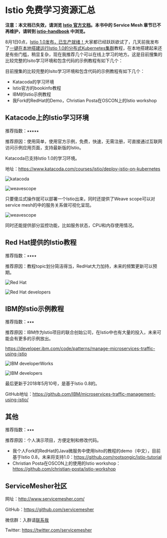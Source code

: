 # Istio 免费学习资源汇总

**注意：本文档已失效，请浏览 [Istio 官方文档](https://istio.io/zh)。本书中的 Service Mesh 章节已不再维护，请转到 [istio-handbook](https://jimmysong.io/istio-handbook) 中浏览。**

8月1日0点，[Istio 1.0发布，已生产就绪！](http://www.servicemesher.com/blog/announcing-istio-1.0/)大家都已经跃跃欲试了，几天前我发布了[一键在本地搭建运行Istio 1.0的分布式Kubernetes集群](https://github.com/rootsongjc/kubernetes-vagrant-centos-cluster)教程，在本地搭建起来还是有些门槛，稍显复杂，现在我推荐几个可以在线上学习的地方。这是目前搜集的比较完整的Isito学习环境和包含代码的示例教程有如下几个：

目前搜集的比较完整的Isito学习环境和包含代码的示例教程有如下几个：

- Katacoda的学习环境
- Istio官方的bookinfo教程
- IBM的Istio示例教程
- 我Fork的RedHat的Demo，Christian Posta在OSCON上的Istio workshop

## Katacode上的Istio学习环境

推荐指数：⭑⭑⭑⭑⭑

推荐原因：使用简单，使用官方示例，免费，快速，无需注册，可直接通过互联网访问示例应用页面，支持最新版的Istio。

Katacoda已支持Istio 1.0的学习环境。

地址：https://www.katacoda.com/courses/istio/deploy-istio-on-kubernetes

![katacoda](https://ws4.sinaimg.cn/large/006tNc79gy1ftwe77v4u5j31kw0ziwtw.jpg)

![weavescope](https://ws3.sinaimg.cn/large/006tNc79gy1ftwhtmzhfej31kw0ziww1.jpg)

只要傻瓜式操作就可以部署一个Istio出来，同时还提供了Weave scope可以对service mesh的中的服务关系做可视化呈现。

![weavescope](https://ws2.sinaimg.cn/large/006tNc79gy1ftwhvtu1vxj31kw0zitvc.jpg)

同时还能提供部分监控功能，比如服务状态，CPU和内存使用情况。

## Red Hat提供的Istio教程

推荐指数：⭑⭑⭑⭑

推荐原因：教程topic划分简洁得当，RedHat大力加持，未来的频繁更新可以预期。

![Red Hat](https://ws2.sinaimg.cn/large/006tNc79gy1ftwiolw1tyj31kw0zib29.jpg)

![Red Hat developers](https://ws2.sinaimg.cn/large/006tNc79gy1ftwjyxiw1pj31kw0zi4qp.jpg)

## IBM的Istio示例教程

推荐指数：⭑⭑⭑

推荐原因：IBM作为Istio项目的联合创始公司，在Istio中也有大量的投入，未来可能会有更多的示例放出。

https://developer.ibm.com/code/patterns/manage-microservices-traffic-using-istio

![IBM developerWorks](https://ws3.sinaimg.cn/large/006tNc79gy1ftweryj0zrj31kw0zix6q.jpg)

![IBM developers](https://ws2.sinaimg.cn/large/006tNc79gy1ftwesjg1e2j31kw0s8woq.jpg)

最后更新于2018年5月10号，是基于Istio 0.8的。

GitHub地址：https://github.com/IBM/microservices-traffic-management-using-istio/

## 其他

推荐指数：⭑⭑⭑

推荐原因：个人演示项目，方便定制和修改代码。

- 我个人Fork的RedHat的Java微服务中使用Isito的教程的demo（中文），目前基于Istio 0.8，未来将支持1.0：https://github.com/rootsongjc/istio-tutorial
- Christian Posta在OSCON上的使用的Istio workshop：https://github.com/christian-posta/istio-workshop

## ServiceMesher社区

网址：http://www.servicemesher.com/

GitHub：https://github.com/servicemesher

微信群：入群请[联系我](https://jimmysong.io/about)

Twitter: https://twitter.com/servicemesher